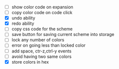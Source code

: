 - [ ] show color code on expansion
- [ ] copy color code on code click
- [x] undo ability
- [x] redo ability
- [ ] copy css code for the scheme
- [ ] save button for saving current scheme into storage
- [ ] lock any number of colors
- [ ] error on going less than locked color
- [ ] add space, ctr-z,ctrl-y events
- [ ] avoid having two same colors
- [x] store colors in hex